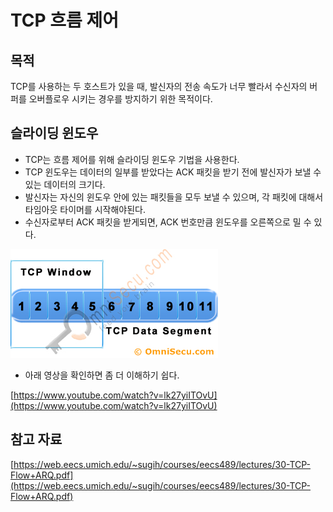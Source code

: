 # TCP 흐름 제어

## 목적

TCP를 사용하는 두 호스트가 있을 때, 발신자의 전송 속도가 너무 빨라서 수신자의 버퍼를 오버플로우 시키는 경우를 방지하기 위한 목적이다.

## 슬라이딩 윈도우

- TCP는 흐름 제어를 위해 슬라이딩 윈도우 기법을 사용한다.
- TCP 윈도우는 데이터의 일부를 받았다는 ACK 패킷을 받기 전에 발신자가 보낼 수 있는 데이터의 크기다.
- 발신자는 자신의 윈도우 안에 있는 패킷들을 모두 보낼 수 있으며, 각 패킷에 대해서 타임아웃 타이머를 시작해야된다.
- 수신자로부터 ACK 패킷을 받게되면, ACK 번호만큼 윈도우를 오른쪽으로 밀 수 있다.

![Untitled](assets/Untitled-4550645.png)

- 아래 영상을 확인하면 좀 더 이해하기 쉽다.

[https://www.youtube.com/watch?v=lk27yiITOvU](https://www.youtube.com/watch?v=lk27yiITOvU)

## 참고 자료

[https://web.eecs.umich.edu/~sugih/courses/eecs489/lectures/30-TCP-Flow+ARQ.pdf](https://web.eecs.umich.edu/~sugih/courses/eecs489/lectures/30-TCP-Flow+ARQ.pdf)